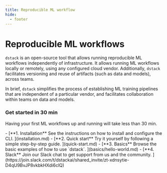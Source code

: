 ```yaml
---
title: Reproducible ML workflow
hide:
  - footer
---
```


# Reproducible ML workflows

`dstack` is an open-source tool that allows running reproducible ML workflows independently of
infrastructure. It allows running ML workflows locally or remotely, using any configured cloud vendor. 
Additionally, `dstack` facilitates versioning and reuse of artifacts (such as data and models), across teams.

In brief, `dstack` simplifies the process of establishing ML training pipelines that are independent of a
particular vendor, and facilitates collaboration within teams on data and models.

[//]: # (### How it works)

[//]: # (* Define workflows via YAML)
[//]: # (* Run workflows locally via CLI)
[//]: # (* Reuse artifacts &#40;data and models&#41; across workflows)
[//]: # (* Run workflows remotely &#40;in any configured cloud&#41; via CLI)
[//]: # (* Share artifacts &#40;data and models&#41; across teams)

[//]: # (TODO: Later, tell something about managing teams, quotes, etc)

### Get started in 30 min

Having your first ML workflows up and running will take less than 30 min.

<div class="grid cards" markdown>
- [**1. Installation**
   See the instructions on how to install and configure the CLI.
  ](installation.md)
- [**2. Quick start**
   Try it yourself by following a simple step-by-step guide.
  ](quick-start.md)
- [**3. Basics**
   Browse the basic examples of how to use `dstack`.
  ](basics/hello-world.md)
- [**4. Slack**
   Join our Slack chat to get support from us and the community.
  ](https://join.slack.com/t/dstackai/shared_invite/zt-xdnsytie-D4qU9BvJP8vkbkHXdi6clQ)

</div>